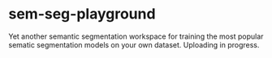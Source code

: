 # sem-seg-playground
Yet another semantic segmentation workspace for training the most popular sematic segmentation models on your own dataset. Uploading in progress.
